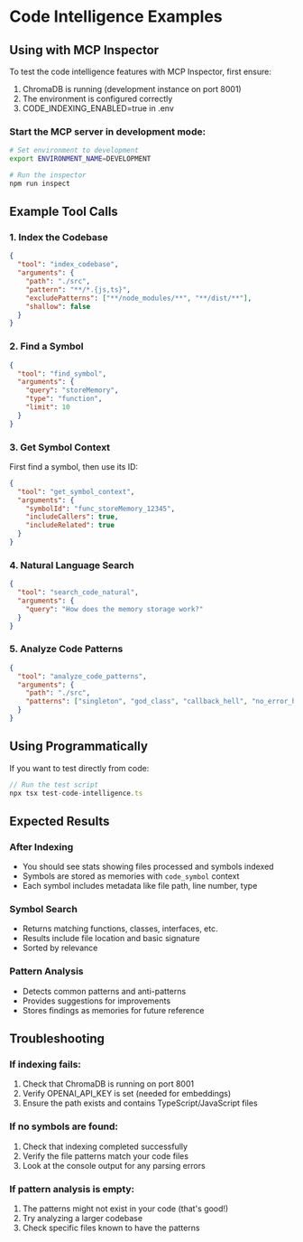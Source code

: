 # Code Intelligence Examples

## Using with MCP Inspector

To test the code intelligence features with MCP Inspector, first ensure:

1. ChromaDB is running (development instance on port 8001)
2. The environment is configured correctly
3. CODE_INDEXING_ENABLED=true in .env

### Start the MCP server in development mode:

```bash
# Set environment to development
export ENVIRONMENT_NAME=DEVELOPMENT

# Run the inspector
npm run inspect
```

## Example Tool Calls

### 1. Index the Codebase

```json
{
  "tool": "index_codebase",
  "arguments": {
    "path": "./src",
    "pattern": "**/*.{js,ts}",
    "excludePatterns": ["**/node_modules/**", "**/dist/**"],
    "shallow": false
  }
}
```

### 2. Find a Symbol

```json
{
  "tool": "find_symbol",
  "arguments": {
    "query": "storeMemory",
    "type": "function",
    "limit": 10
  }
}
```

### 3. Get Symbol Context

First find a symbol, then use its ID:

```json
{
  "tool": "get_symbol_context",
  "arguments": {
    "symbolId": "func_storeMemory_12345",
    "includeCallers": true,
    "includeRelated": true
  }
}
```

### 4. Natural Language Search

```json
{
  "tool": "search_code_natural",
  "arguments": {
    "query": "How does the memory storage work?"
  }
}
```

### 5. Analyze Code Patterns

```json
{
  "tool": "analyze_code_patterns",
  "arguments": {
    "path": "./src",
    "patterns": ["singleton", "god_class", "callback_hell", "no_error_handling", "console_logs"]
  }
}
```

## Using Programmatically

If you want to test directly from code:

```typescript
// Run the test script
npx tsx test-code-intelligence.ts
```

## Expected Results

### After Indexing
- You should see stats showing files processed and symbols indexed
- Symbols are stored as memories with `code_symbol` context
- Each symbol includes metadata like file path, line number, type

### Symbol Search
- Returns matching functions, classes, interfaces, etc.
- Results include file location and basic signature
- Sorted by relevance

### Pattern Analysis
- Detects common patterns and anti-patterns
- Provides suggestions for improvements
- Stores findings as memories for future reference

## Troubleshooting

### If indexing fails:
1. Check that ChromaDB is running on port 8001
2. Verify OPENAI_API_KEY is set (needed for embeddings)
3. Ensure the path exists and contains TypeScript/JavaScript files

### If no symbols are found:
1. Check that indexing completed successfully
2. Verify the file patterns match your code files
3. Look at the console output for any parsing errors

### If pattern analysis is empty:
1. The patterns might not exist in your code (that's good!)
2. Try analyzing a larger codebase
3. Check specific files known to have the patterns